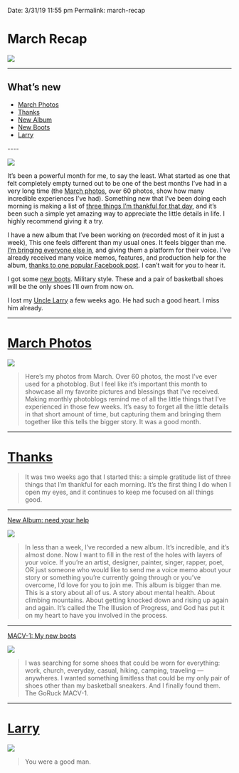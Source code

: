 
Date: 3/31/19 11:55 pm
Permalink: march-recap

# March Recap

![][image-1]

---- 

## What’s new

- [March Photos][1]
- [Thanks][2]
- [New Album][3]
- [New Boots][4]
- [Larry][5]

\----  

![][image-2]

It’s been a powerful month for me, to say the least. What started as one that felt completely empty turned out to be one of the best months I’ve had in a very long time (the [March photos][6], over 60 photos, show how many incredible experiences I’ve had). Something new that I’ve been doing each morning is making a list of [three things I’m thankful for that day][7], and it’s been such a simple yet amazing way to appreciate the little details in life. I highly recommend giving it a try. 

I have a new album that I’ve been working on (recorded most of it in just a week), This one feels different than my usual ones. It feels bigger than me. [I’m bringing everyone else in][8], and giving them a platform for their voice. I've already received many voice memos, features, and production help for the album, [thanks to one popular Facebook post][9]. I can’t wait for you to hear it.

I got some [new boots][10]. Military style. These and a pair of basketball shoes will be the only shoes I’ll own from now on.

I lost my [Uncle Larry][11] a few weeks ago. He had such a good heart. I miss him already.

---- 

# [March Photos][12]

![][image-3]

> Here’s my photos from March. Over 60 photos, the most I’ve ever used for a photoblog. But I feel like it’s important this month to showcase all my favorite pictures and blessings that I’ve received. Making monthly photoblogs remind me of all the little things that I’ve experienced in those few weeks. It’s easy to forget all the little details in that short amount of time, but capturing them and bringing them together like this tells the bigger story. It was a good month.

---- 

# [Thanks][13]

> It was two weeks ago that I started this: a simple gratitude list of three things that I’m thankful for each morning. It’s the first thing I do when I open my eyes, and it continues to keep me focused on all things good.

---- 

[New Album: need your help][14]

![][image-4]

> In less than a week, I’ve recorded a new album. It’s incredible, and it’s almost done. Now I want to fill in the rest of the holes with layers of your voice. If you’re an artist, designer, painter, singer, rapper, poet, OR just someone who would like to send me a voice memo about your story or something you’re currently going through or you’ve overcome, I’d love for you to join me. This album is bigger than me. This is a story about all of us. A story about mental health. About climbing mountains. About getting knocked down and rising up again and again. It’s called the The Illusion of Progress, and God has put it on my heart to have you involved in the process.

---- 

[MACV-1: My new boots][15]

![][image-5]

> I was searching for some shoes that could be worn for everything: work, church, everyday, casual, hiking, camping, traveling — anywheres. I wanted something limitless that could be my only pair of shoes other than my basketball sneakers. And I finally found them. The GoRuck MACV-1.

---- 

# [Larry][16]

![][image-6]

> You were a good man.

[1]:	/march-photos
[2]:	/thanks
[3]:	/new-album-need-your-help
[4]:	/macv-1-my-new-boots
[5]:	/larry
[6]:	/march-photos
[7]:	/thanks
[8]:	/new-album-need-your-help
[9]:	https://www.facebook.com/502651204/posts/10155818028496205?sfns=mo
[10]:	https://nashp.com/macv-1-my-new-boots
[11]:	/larry
[12]:	/march-photos
[13]:	/thanks
[14]:	/new-album-need-your-help
[15]:	https://nashp.com/macv-1-my-new-boots
[16]:	/larry

[image-1]:	https://i.imgur.com/SvYrSr8.jpg
[image-2]:	https://i.imgur.com/at4CHK1.jpg
[image-3]:	https://nashp.com/_image_cache/30efd1ed-4a86-43a8-9dc3-3f80ca0c1d21.jpg
[image-4]:	https://nashp.com/_image_cache/1d325701-2c31-4ec1-8e40-d9d74e3ed88c.png
[image-5]:	https://nashp.com/_image_cache/d060ba82-ece3-44ab-9963-73246e5912c9.jpg
[image-6]:	https://nashp.com/_image_cache/570f7d36-afac-4ab8-b5c2-9be5a0f76336.jpg